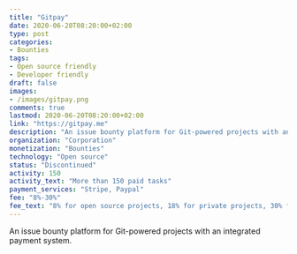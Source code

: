 ```yaml
---
title: "Gitpay"
date: 2020-06-20T08:20:00+02:00
type: post
categories:
- Bounties
tags:
- Open source friendly
- Developer friendly
draft: false
images:
- /images/gitpay.png
comments: true
lastmod: 2020-06-20T08:20:00+02:00
link: "https://gitpay.me"
description: "An issue bounty platform for Git-powered projects with an integrated payment system."
organization: "Corporation"
monetization: "Bounties"
technology: "Open source"
status: "Discontinued"
activity: 150
activity_text: "More than 150 paid tasks"
payment_services: "Stripe, Paypal"
fee: "8%-30%"
fee_text: "8% for open source projects, 18% for private projects, 30% for support"
---
```


An issue bounty platform for Git-powered projects with an integrated payment system.<!--more-->

